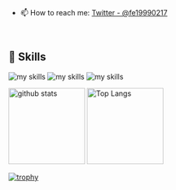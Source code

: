 <br>

- 📫 How to reach me: [Twitter - @fe19990217](https://twitter.com/fe19990217)

<br>

## 🌱 Skills
<img alt="my skills" src="https://skillicons.dev/icons?theme=dark&perline=7&i=html,css,js,ts,react,next,c#" />
<img alt="my skills" src="https://skillicons.dev/icons?theme=dark&perline=7&i=nodejs,nestjs,php,laravel" />
<img alt="my skills" src="https://skillicons.dev/icons?theme=dark&perline=7&i=azure,apollo,graphql,docker,figma,notion" />
<br>



<p align=left> 
  <img alt="github stats" height="150px" src="https://github-readme-stats.vercel.app/api?username=funayamateppei&theme=onedark&show_icons=true" />

  <img alt="Top Langs" height="150px" src="http://github-profile-summary-cards.vercel.app/api/cards/productive-time?username=funayamateppei&theme=onedark&utcOffset=9" />
</p>
  
[![trophy](https://github-profile-trophy.vercel.app/?username=funayamateppei&theme=onedark&column=7)](https://github.com/ryo-ma/github-profile-trophy)




